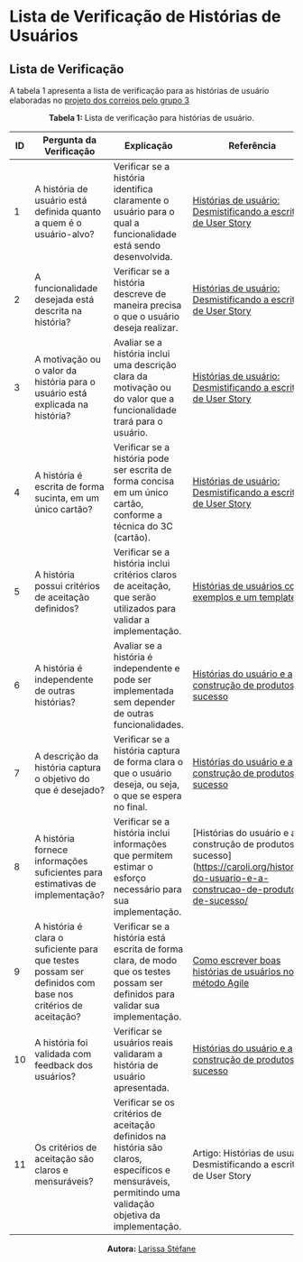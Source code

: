 # Lista de Verificação de Histórias de Usuários



## Lista de Verificação


A tabela 1 apresenta a lista de verificação para as histórias de usuário elaboradas no [projeto dos correios pelo grupo 3](https://requisitos-de-software.github.io/2024.1-Correios/modelagem/agil/historias_de_usuario/)

<center>

**Tabela 1:** Lista de verificação para histórias de usuário.


| ID | Pergunta da Verificação | Explicação | Referência |
|----|------------------------|-----------------------|------------|
| 1 | A história de usuário está definida quanto a quem é o usuário-alvo? | Verificar se a história identifica claramente o usuário para o qual a funcionalidade está sendo desenvolvida. | [Histórias de usuário: Desmistificando a escrita de User Story](https://www.dtidigital.com.br/blog/historias-de-usuario#Template-para-escrita-de-User-Story) |
| 2 | A funcionalidade desejada está descrita na história? | Verificar se a história descreve de maneira precisa o que o usuário deseja realizar. | [Histórias de usuário: Desmistificando a escrita de User Story](https://www.dtidigital.com.br/blog/historias-de-usuario#Template-para-escrita-de-User-Story) |
| 3 | A motivação ou o valor da história para o usuário está explicada na história? | Avaliar se a história inclui uma descrição clara da motivação ou do valor que a funcionalidade trará para o usuário. | [Histórias de usuário: Desmistificando a escrita de User Story](https://www.dtidigital.com.br/blog/historias-de-usuario#Template-para-escrita-de-User-Story) |
| 4 | A história é escrita de forma sucinta, em um único cartão? | Verificar se a história pode ser escrita de forma concisa em um único cartão, conforme a técnica do 3C (cartão). |[Histórias de usuário: Desmistificando a escrita de User Story](https://www.dtidigital.com.br/blog/historias-de-usuario#Template-para-escrita-de-User-Story) |
| 5 | A história possui critérios de aceitação definidos? | Verificar se a história inclui critérios claros de aceitação, que serão utilizados para validar a implementação. | [Histórias de usuários com exemplos e um template](https://www.atlassian.com/br/agile/project-management/user-stories) |
| 6 | A história é independente de outras histórias? | Avaliar se a história é independente e pode ser implementada sem depender de outras funcionalidades. | [Histórias do usuário e a construção de produtos de sucesso](https://caroli.org/historias-do-usuario-e-a-construcao-de-produtos-de-sucesso/)  |
| 7 | A descrição da história captura o objetivo do que é desejado? | Verificar se a história captura de forma clara o que o usuário deseja, ou seja, o que se espera no final. | [Histórias do usuário e a construção de produtos de sucesso](https://caroli.org/historias-do-usuario-e-a-construcao-de-produtos-de-sucesso/) |
| 8 | A história fornece informações suficientes para estimativas de implementação? | Verificar se a história inclui informações que permitem estimar o esforço necessário para sua implementação. | [Histórias do usuário e a construção de produtos de sucesso](https://caroli.org/historias-do-usuario-e-a-construcao-de-produtos-de-sucesso/ |
| 9 | A história é clara o suficiente para que testes possam ser definidos com base nos critérios de aceitação? | Verificar se a história está escrita de forma clara, de modo que os testes possam ser definidos para validar sua implementação. | [Como escrever boas histórias de usuários no método Agile](https://miro.com/pt/agile/o-que-e-historia-do-usuario/) |
| 10 | A história foi validada com feedback dos usuários? | Verificar se usuários reais validaram a história de usuário apresentada. | [Histórias do usuário e a construção de produtos de sucesso](https://caroli.org/historias-do-usuario-e-a-construcao-de-produtos-de-sucesso/) |
| 11 | Os critérios de aceitação são claros e mensuráveis? | Verificar se os critérios de aceitação definidos na história são claros, específicos e mensuráveis, permitindo uma validação objetiva da implementação. | Artigo: Histórias de usuário: Desmistificando a escrita de User Story | [Histórias de usuário: Desmistificando a escrita de User Story](https://www.dtidigital.com.br/blog/historias-de-usuario#Template-para-escrita-de-User-Story) |

**Autora:** [Larissa Stéfane](https://github.com/SkywalkerSupreme)

</center>
